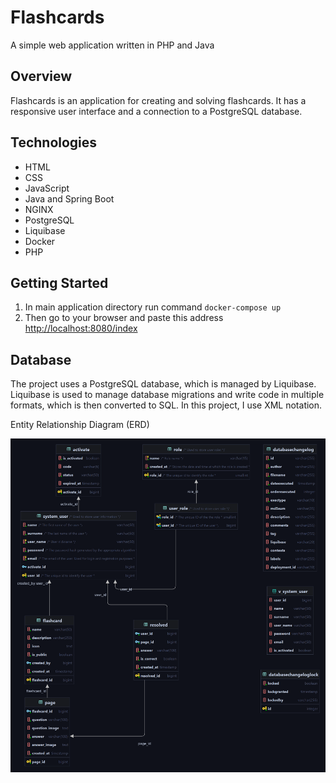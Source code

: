 # Flashcards

A simple web application written in PHP and Java

## Overview

Flashcards is an application for creating and solving flashcards. It has a responsive user interface and a connection to a PostgreSQL database.

## Technologies

* HTML
* CSS
* JavaScript
* Java and Spring Boot
* NGINX
* PostgreSQL
* Liquibase
* Docker
* PHP

## Getting Started

1. In main application directory run command `docker-compose up`
2. Then go to your browser and paste this address [http://localhost:8080/index](http://localhost:8080/index)

## Database

The project uses a PostgreSQL database, which is managed by Liquibase. Liquibase is used to manage database migrations and write code in multiple formats, which is then converted to SQL. In this project, I use XML notation.

Entity Relationship Diagram (ERD)

![DB_ERD_SCHEMA.png](doc/DB_ERD_SCHEMA.png)
